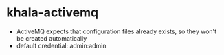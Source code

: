 # khala-activemq

- ActiveMQ expects that configuration files already exists, so they won't be created automatically
- default credential: admin:admin